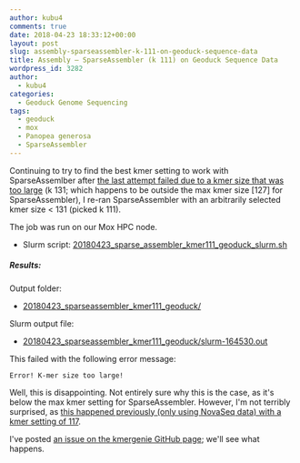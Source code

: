 ```yaml
---
author: kubu4
comments: true
date: 2018-04-23 18:33:12+00:00
layout: post
slug: assembly-sparseassembler-k-111-on-geoduck-sequence-data
title: Assembly – SparseAssembler (k 111) on Geoduck Sequence Data
wordpress_id: 3282
author:
  - kubu4
categories:
  - Geoduck Genome Sequencing
tags:
  - geoduck
  - mox
  - Panopea generosa
  - SparseAssembler
---
```


Continuing to try to find the best kmer setting to work with SparseAssemlber after [the last attempt failed due to a kmer size that was too large](2018/04/22/assembly-sparseassembler-k-131-on-geoduck-sequence-data.html) (k 131; which happens to be outside the max kmer size [127] for SparseAssembler), I re-ran SparseAssembler with an arbitrarily selected kmer size < 131 (picked k 111).

The job was run on our Mox HPC node.





  * Slurm script: [20180423_sparse_assembler_kmer111_geoduck_slurm.sh](https://owl.fish.washington.edu/Athaliana/20180423_sparseassembler_kmer111_geoduck/20180423_sparse_assembler_kmer111_geoduck_slurm.sh)





##### Results:



Output folder:





  * [20180423_sparseassembler_kmer111_geoduck/](https://owl.fish.washington.edu/Athaliana/20180423_sparseassembler_kmer111_geoduck/)



Slurm output file:



  * [20180423_sparseassembler_kmer111_geoduck/slurm-164530.out](https://owl.fish.washington.edu/Athaliana/20180423_sparseassembler_kmer111_geoduck/slurm-164530.out)



This failed with the following error message:

`Error! K-mer size too large!`

Well, this is disappointing. Not entirely sure why this is the case, as it's below the max kmer setting for SparseAssembler. However, I'm not terribly surprised, as [this happened previously (only using NovaSeq data) with a kmer setting of 117](2018/03/08/assembly-geoduck-novaseq-using-sparseassembler-failed.html).

I've posted [an issue on the kmergenie GitHub page](https://github.com/yechengxi/SparseAssembler/issues/4#issuecomment-383749554); we'll see what happens.
